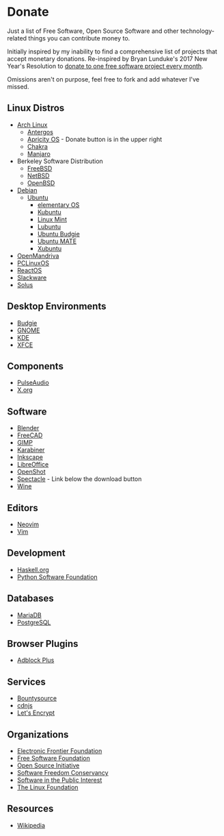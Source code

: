 # Donate

Just a list of Free Software, Open Source Software and other technology-related
things you can contribute money to.

Initially inspired by my inability to find a comprehensive list of projects that
accept monetary donations. Re-inspired by Bryan Lunduke's 2017 New Year's
Resolution to [donate to one free software project every month][resolution].

Omissions aren't on purpose, feel free to fork and add whatever I've missed.

[resolution]: http://www.networkworld.com/article/3160174/linux/new-years-resolution-donate-to-1-free-software-project-every-month.html

## Linux Distros

* [Arch Linux](https://www.archlinux.org/donate/)
  * [Antergos](https://antergos.com/donate/)
  * [Apricity OS](https://apricityos.com/) - Donate button is in the upper right
  * [Chakra](https://chakralinux.org/?donate)
  * [Manjaro](https://manjaro.github.io/donate/)
* Berkeley Software Distribution
  * [FreeBSD](https://www.freebsdfoundation.org/donate/)
  * [NetBSD](https://www.netbsd.org/donations/#how-to-donate)
  * [OpenBSD](https://www.openbsd.org/donations.html)
* [Debian](https://www.debian.org/donations)
  * [Ubuntu](https://www.ubuntu.com/download/desktop/contribute)
    * [elementary OS](https://elementary.io/get-involved)
    * [Kubuntu](https://www.kubuntu.org/contribute-to-kubuntu/)
    * [Linux Mint](https://linuxmint.com/donors.php)
    * [Lubuntu](http://lubuntu.me/donate/)
    * [Ubuntu Budgie](https://budgie-remix.org/support-us/)
    * [Ubuntu MATE](https://ubuntu-mate.org/donate/)
    * [Xubuntu](https://xubuntu.org/donations/)
* [OpenMandriva](https://www.openmandriva.org/donate)
* [PCLinuxOS](http://www.pclinuxos.com/donations/)
* [ReactOS](https://www.reactos.org/donating)
* [Slackware](https://store.slackware.com/cgi-bin/store/slackdonation)
* [Solus](https://solus-project.com/support/)

## Desktop Environments

* [Budgie](https://solus-project.com/support/)
* [GNOME](https://www.gnome.org/friends/)
* [KDE](https://www.kde.org/community/donations/index.php#money)
* [XFCE](https://www.bountysource.com/teams/xfce)

## Components

* [PulseAudio](https://www.patreon.com/tanuk)
* [X.org](https://www.x.org/wiki/SponsorshipPage/)

## Software

* [Blender](https://www.blender.org/foundation/donation-payment/)
* [FreeCAD](https://www.patreon.com/yorikvanhavre)
* [GIMP](https://www.gimp.org/donating/#donate-to-the-project)
* [Karabiner](https://pqrs.org/osx/karabiner/pricing.html.en)
* [Inkscape](https://inkscape.org/en/support-us/donate/)
* [LibreOffice](https://www.libreoffice.org/donate/)
* [OpenShot](https://www.patreon.com/openshot)
* [Spectacle](https://www.spectacleapp.com/) - Link below the download button
* [Wine](https://www.winehq.org/donate)

## Editors

* [Neovim](https://salt.bountysource.com/teams/neovim)
* [Vim](http://www.vim.org/sponsor/)

## Development

* [Haskell.org](https://wiki.haskell.org/Donate_to_Haskell.org)
* [Python Software Foundation](https://www.python.org/psf/donations/)

## Databases

* [MariaDB](https://mariadb.org/donate/)
* [PostgreSQL](https://www.postgresql.org/about/donate_pg_org/)

## Browser Plugins

* [Adblock Plus](https://adblockplus.org/en/contribute#donate)

## Services

* [Bountysource](https://salt.bountysource.com/teams/bountysource)
* [cdnjs](https://www.bountysource.com/teams/cdnjs)
* [Let's Encrypt](https://letsencrypt.org/donate/)

## Organizations

* [Electronic Frontier Foundation](https://supporters.eff.org/donate/button)
* [Free Software Foundation](https://www.fsf.org/associate/)
* [Open Source Initiative](https://opensource.org/civicrm/contribute/transact?reset=1&id=2)
* [Software Freedom Conservancy](https://sfconservancy.org/supporter/)
* [Software in the Public Interest](http://spi-inc.org/donations/)
* [The Linux Foundation](https://www.linuxfoundation.org/about/linux-donate)

## Resources

* [Wikipedia](https://donate.wikimedia.org/)

